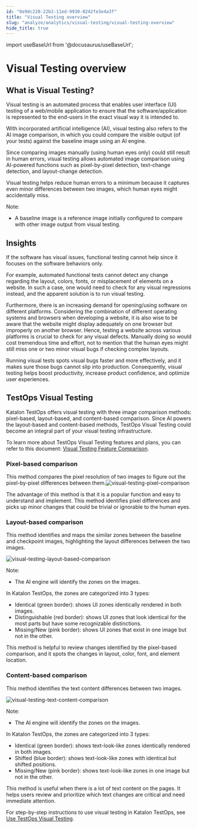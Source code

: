 ```yaml
---
id: "8e9dc220-22b2-11ed-9930-0242fe3e4a3f"
title: "Visual Testing overview"
slug: "analyze/analytics/visual-testing/visual-testing-overview"
hide_title: true
---
```

import useBaseUrl from '@docusaurus/useBaseUrl';


# <a id="id_visual-testing-overview" class="anchor_top_offset"/><a id="ariaid-title1" class="anchor_top_offset"/>Visual Testing overview


## What is Visual Testing?

<p xmlns="http://www.w3.org/1999/xhtml" className="p">Visual testing is an automated process that enables user   interface (UI) testing of a web/mobile application to ensure that   the software/application is represented to the end-users in the   exact visual way it is intended to.</p> 
<p xmlns="http://www.w3.org/1999/xhtml" className="p">With incorporated artificial intelligence (AI), visual testing   also refers to the AI image comparison, in which you could compare   the visible output (of your tests) against the baseline image using   an AI engine.</p> 
<p xmlns="http://www.w3.org/1999/xhtml" className="p">Since comparing images manually (using human eyes only) could   still result in human errors, visual testing allows automated image   comparison using AI-powered functions such as pixel-by-pixel   detection, text-change detection, and layout-change detection.</p> 
<p xmlns="http://www.w3.org/1999/xhtml" className="p">Visual testing helps reduce human errors to a minimum because it   captures even minor differences between two images, which human   eyes might accidentally miss.</p> 
<div xmlns="http://www.w3.org/1999/xhtml" className="p"><div className="note note note_note"><span className="note__title">Note:</span> <ul className="ul"><li className="li"><p className="p">A baseline image is a reference image initially configured to compare with other image output from visual testing.</p></li></ul></div></div>

## Insights

<p xmlns="http://www.w3.org/1999/xhtml" className="p">If the software has visual issues, functional testing cannot   help since it focuses on the software behaviors only.</p> 
<p xmlns="http://www.w3.org/1999/xhtml" className="p">For example, automated functional tests cannot detect any change   regarding the layout, colors, fonts, or misplacement of elements on   a website. In such a case, one would need to check for any visual   regressions instead, and the apparent solution is to run visual   testing.</p> 
<p xmlns="http://www.w3.org/1999/xhtml" className="p">Furthermore, there is an increasing demand for opening/using   software on different platforms. Considering the combination of   different operating systems and browsers when developing a website,   it is also wise to be aware that the website might display   adequately on one browser but improperly on another browser. Hence,   testing a website across various platforms is crucial to check for   any visual defects. Manually doing so would cost tremendous time   and effort, not to mention that the human eyes might still miss one   or two minor visual bugs if checking complex layouts.</p> 
<p xmlns="http://www.w3.org/1999/xhtml" className="p">Running visual tests spots visual bugs faster and more   effectively, and it makes sure those bugs cannot slip into   production. Consequently, visual testing helps boost productivity,   increase product confidence, and optimize user experiences.</p> 

## <a id="id_3" class="anchor_top_offset"/>TestOps Visual Testing

<p xmlns="http://www.w3.org/1999/xhtml" className="p">Katalon TestOps offers visual testing with three image   comparison methods: pixel-based, layout-based, and content-based   comparison. Since AI powers the layout-based and content-based   methods, TestOps Visual Testing could become an integral part of   your visual testing infrastructure.</p> 
<p xmlns="http://www.w3.org/1999/xhtml" className="p">To learn more about TestOps Visual Testing features and plans, you can refer to this document: <a className="xref" href="/docs/administer/katalon-platform-packages/visual-testing-feature-comparison">Visual Testing Feature Comparison</a>.</p> 

### <a id="id_4" class="anchor_top_offset"/>Pixel-based comparison

<p xmlns="http://www.w3.org/1999/xhtml" className="p">This method compares the pixel resolution of two images to   figure out the pixel-by-pixel differences between them.<img className="image" src={useBaseUrl("/8e99ca80-22b2-11ed-9930-0242fe3e4a3f.png")} alt="visual-testing-pixel-comparison" /></p> 
<p xmlns="http://www.w3.org/1999/xhtml" className="p">The advantage of this method is that it is a popular function   and easy to understand and implement. This method identifies pixel   differences and picks up minor changes that could be trivial or   ignorable to the human eyes.</p> 

### <a id="id_5" class="anchor_top_offset"/>Layout-based comparison

<p xmlns="http://www.w3.org/1999/xhtml" className="p">This method identifies and maps the similar zones between the   baseline and checkpoint images, highlighting the layout differences   between the two images.</p> 
<p xmlns="http://www.w3.org/1999/xhtml" className="p">   <img className="image" src={useBaseUrl("/8e98e020-22b2-11ed-9930-0242fe3e4a3f.png")} alt="visual-testing-layout-based-comparison" /></p> 
<div xmlns="http://www.w3.org/1999/xhtml" className="note note note_note"><span className="note__title">Note:</span> 
  <ul className="ul"><li className="li"><p className="p">The AI engine will identify the zones on the images.</p></li></ul>
</div>
<p xmlns="http://www.w3.org/1999/xhtml" className="p">In Katalon TestOps, the zones are categorized into 3 types:</p> 
<ul xmlns="http://www.w3.org/1999/xhtml" className="ul"><li className="li">Identical (green border): shows UI zones identically rendered     in both images.</li><li className="li">Distinguishable (red border): shows UI zones that look     identical for the most parts but have some recognizable     distinctions.</li><li className="li">Missing/New (pink border): shows UI zones that exist in one     image but not in the other.</li></ul> 
<p xmlns="http://www.w3.org/1999/xhtml" className="p">This method is helpful to review changes identified by the   pixel-based comparison, and it spots the changes in layout, color,   font, and element location.</p> 

### <a id="id_6" class="anchor_top_offset"/>Content-based comparison

<p xmlns="http://www.w3.org/1999/xhtml" className="p">This method identifies the text content differences between two   images.</p> 
<p xmlns="http://www.w3.org/1999/xhtml" className="p">   <img className="image" src={useBaseUrl("/8e9a8dd0-22b2-11ed-9930-0242fe3e4a3f.png")} alt="visual-testing-text-content-comparison" />           </p> 
<div xmlns="http://www.w3.org/1999/xhtml" className="note note note_note"><span className="note__title">Note:</span> 
  <ul className="ul"><li className="li"><p className="p">The AI engine will identify the zones on the images.</p></li></ul>
</div>
<p xmlns="http://www.w3.org/1999/xhtml" className="p">In Katalon TestOps, the zones are categorized into 3 types:</p> 
<ul xmlns="http://www.w3.org/1999/xhtml" className="ul"><li className="li">Identical (green border): shows text-look-like zones     identically rendered in both images.</li><li className="li">Shifted (blue border): shows text-look-like zones with     identical but shifted positions.</li><li className="li">Missing/New (pink border): shows text-look-like zones in one     image but not in the other.</li></ul> 
<p xmlns="http://www.w3.org/1999/xhtml" className="p">This method is useful when there is a lot of text content on the   pages. It helps users review and prioritize which text changes are   critical and need immediate attention.</p> 
<p xmlns="http://www.w3.org/1999/xhtml" className="p">For step-by-step instructions to use visual testing in Katalon   TestOps, see <a className="xref" href="/docs/analyze/analytics/visual-testing/use-testops-visual-testing#task-1734">Use     TestOps Visual Testing</a>.</p> 

